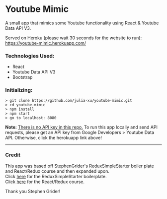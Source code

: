 # Youtube Mimic
A small app that mimics some Youtube functionality using React & Youtube Data API V3.

Served on Heroku (please wait 30 seconds for the website to run): https://youtube-mimic.herokuapp.com/

### Technologies Used:
* React
* Youtube Data API V3
* Bootstrap

### Initializing:
```
> git clone https://github.com/julia-xu/youtube-mimic.git
> cd youtube-mimic
> npm install
> npm start
> go to localhost: 8080
```
**Note:** <ins>There is no API key in this repo.</ins> To run this app locally and send API requests, please get an API key from Google Developers > Youtube Data API. Otherwise, click the herokuapp link above!

* * *

### Credit
This app was based off StephenGrider's ReduxSimpleStarter boiler plate and React/Redux course and then expanded upon.  
Click [here](https://github.com/StephenGrider/ReduxSimpleStarter) for the ReduxSimpleStarter boilerplate.  
Click [here](https://www.udemy.com/react-redux/) for the React/Redux course.  
  
Thank you Stephen Grider!  
